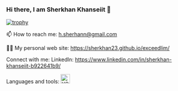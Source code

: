### Hi there, I am Sherkhan Khanseiit 👋


[![trophy](https://github-profile-trophy.vercel.app/?username=sherkhan23)](https://github.com/sherkhan23/github-profile-trophy)

📫 How to reach me: h.sherhann@gmail.com

👨‍💻 My personal web site: https://sherkhan23.github.io/exceedlim/


Connect with me: 
LinkedIn: https://www.linkedin.com/in/sherkhan-khanseiit-b922641b9/


Languages and tools: 
<picture>
 <source media="(prefers-color-scheme: dark)" srcset="YOUR-DARKMODE-IMAGE">
 <source media="(prefers-color-scheme: light)" srcset="YOUR-LIGHTMODE-IMAGE">
 <img alt="YOUR-ALT-TEXT" src="https://avatars.mds.yandex.net/i?id=dc07ce03c9d521cbdc67a2334d0b25d41b45a3fa-10895071-images-thumbs&n=13" style="height: 25px">
</picture>

<!--

Here are some ideas to get you started:

- 🔭 I’m currently working on ...
- 🌱 I’m currently learning ...
- 👯 I’m looking to collaborate on ...
- 🤔 I’m looking for help with ...
- 💬 Ask me about ...
- 📫 How to reach me: ...
- 😄 Pronouns: ...
- ⚡ Fun fact: ...
-->
